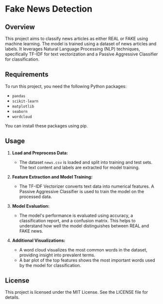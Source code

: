 # Fake News Detection

## Overview

This project aims to classify news articles as either REAL or FAKE using machine learning. The model is trained using a dataset of news articles and labels. It leverages Natural Language Processing (NLP) techniques, specifically TF-IDF for text vectorization and a Passive Aggressive Classifier for classification.

## Requirements

To run this project, you need the following Python packages:
- `pandas`
- `scikit-learn`
- `matplotlib`
- `seaborn`
- `wordcloud`

You can install these packages using pip.

## Usage

1. **Load and Preprocess Data:** 
   - The dataset `news.csv` is loaded and split into training and test sets. The text content and labels are extracted for model training.

2. **Feature Extraction and Model Training:**
   - The TF-IDF Vectorizer converts text data into numerical features. A Passive Aggressive Classifier is used to train the model on the processed data.

3. **Model Evaluation:**
   - The model's performance is evaluated using accuracy, a classification report, and a confusion matrix. This helps to understand how well the model distinguishes between REAL and FAKE news.

4. **Additional Visualizations:**
   - A word cloud visualizes the most common words in the dataset, providing insight into prevalent terms.
   - A bar plot of the top features shows the most important words used by the model for classification.

## License

This project is licensed under the MIT License. See the LICENSE file for details.

